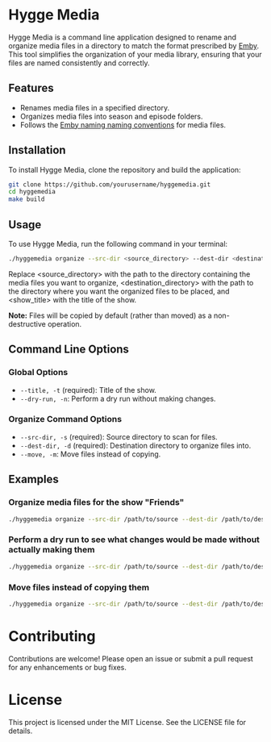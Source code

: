 # Hygge Media

Hygge Media is a command line application designed to rename and organize media files in a directory to match the format prescribed by [Emby](https://emby.media/). This tool simplifies the organization of your media library, ensuring that your files are named consistently and correctly.

## Features

- Renames media files in a specified directory.
- Organizes media files into season and episode folders.
- Follows the [Emby naming naming conventions](https://emby.media/support/articles/TV-Naming.html) for media files.

## Installation

To install Hygge Media, clone the repository and build the application:

```bash
git clone https://github.com/yourusername/hyggemedia.git
cd hyggemedia
make build
```

## Usage

To use Hygge Media, run the following command in your terminal:

```bash
./hyggemedia organize --src-dir <source_directory> --dest-dir <destination_directory> --title "<show_title>"
```

Replace <source_directory> with the path to the directory containing the media files you want to organize, <destination_directory> with the path to the directory where you want the organized files to be placed, and <show_title> with the title of the show.

**Note:** Files will be copied by default (rather than moved) as a non-destructive operation.

## Command Line Options

### Global Options
- `--title, -t` (required): Title of the show.
- `--dry-run, -n`: Perform a dry run without making changes.

### Organize Command Options
- `--src-dir, -s` (required): Source directory to scan for files.
- `--dest-dir, -d` (required): Destination directory to organize files into.
- `--move, -m`: Move files instead of copying.

## Examples
### Organize media files for the show "Friends"
```bash
./hyggemedia organize --src-dir /path/to/source --dest-dir /path/to/destination --title "Friends"
```
### Perform a dry run to see what changes would be made without actually making them
```bash
./hyggemedia organize --src-dir /path/to/source --dest-dir /path/to/destination --title "Friends" --dry-run
```
### Move files instead of copying them
```bash
./hyggemedia organize --src-dir /path/to/source --dest-dir /path/to/destination --title "Friends" --move
```

# Contributing
Contributions are welcome! Please open an issue or submit a pull request for any enhancements or bug fixes.

# License
This project is licensed under the MIT License. See the LICENSE file for details.